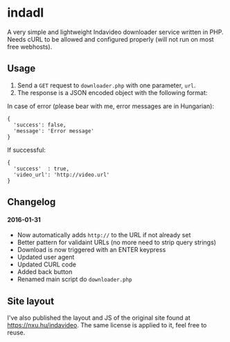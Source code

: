 indadl
======

A very simple and lightweight Indavideo downloader service written in PHP. Needs cURL to be allowed and configured properly (will not run on most free webhosts).

Usage
------
1. Send a `GET` request to `downloader.php` with one parameter, `url`.
2. The response is a JSON encoded object with the following format:

In case of error (please bear with me, error messages are in Hungarian): 
```
{ 
  'success': false, 
  'message': 'Error message'
}
```

If successful:
```
{
  'success'  : true,
  'video_url': 'http://video.url'
}
```

Changelog
---------

#### 2016-01-31
- Now automatically adds `http://` to the URL if not already set
- Better pattern for validaint URLs (no more need to strip query strings)
- Download is now triggered with an ENTER keypress
- Updated user agent
- Updated CURL code
- Added back button
- Renamed main script do `downloader.php`


Site layout
-----------
I've also published the layout and JS of the original site found at https://nxu.hu/indavideo. The same license is applied to it, feel free to reuse.
